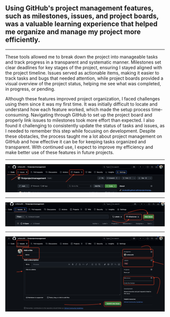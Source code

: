 ## Using GitHub's project management features, such as milestones, issues, and project boards, was a valuable learning experience that helped me organize and manage my project more efficiently.
<hr>
 These tools allowed me to break down the project into manageable tasks and track progress in a transparent and systematic manner. Milestones set clear deadlines for key stages of the project, ensuring I stayed aligned with the project timeline. Issues served as actionable items, making it easier to track tasks and bugs that needed attention, while project boards provided a visual overview of the project status, helping me see what was completed, in progress, or pending.

Although these features improved project organization, I faced challenges using them since it was my first time. It was initially difficult to locate and understand how each feature worked, which made the setup process time-consuming. Navigating through GitHub to set up the project board and properly link issues to milestones took more effort than expected. I also found it challenging to consistently update the status of tasks and issues, as I needed to remember this step while focusing on development. Despite these obstacles, the process taught me a lot about project management on GitHub and how effective it can be for keeping tasks organized and transparent. With continued use, I expect to improve my efficiency and make better use of these features in future projects.
<hr>

![Alt text](assets/1.png)
<hr>

![Alt text](assets/2.png)
<hr>

![Alt text](assets/3.png)




